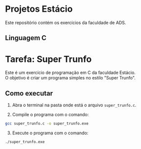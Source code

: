 # Projetos Estácio

Este repositório contém os exercícios da faculdade de ADS.

## Linguagem C
 # Tarefa: Super Trunfo 

Este é um exercício de programação em C da faculdade Estácio.  
O objetivo é criar um programa simples no estilo "Super Trunfo".

## Como executar

1. Abra o terminal na pasta onde está o arquivo `super_trunfo.c`.

2. Compile o programa com o comando:

```bash
gcc super_trunfo.c -o super_trunfo.exe

````

3. Execute o programa com o comando:

```bash
./super_trunfo.exe
